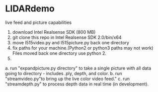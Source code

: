 # LIDARdemo
live feed and picture capabilities
1. download Intel Realsense SDK (800 MB)
2. git clone this repo in Intel Realsense SDK 2.0/bin/x64
3. move l515video.py and l515picture.py back one directory
4. fix paths for your machine.(Python2 or python3 paths may not work) Files moved back one directory use python 2.
5. 
a. run "expandpicture.py directory" to take a single picture with all data going to directory - includes .ply, depth, and color.
b. run "streamvideo.py"to bring up the live color video feed."
c. run "streamdepth.py" to process depth data in real time (in development).
